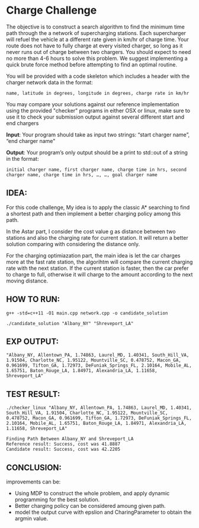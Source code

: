 # Charge Challenge

The objective is to construct a search algorithm to find the minimum time path through the a
network of supercharging stations. Each supercharger will refuel the vehicle at a different rate
given in km/hr of charge time. Your route does not have to fully charge at every visited charger,
so long as it never runs out of charge between two chargers. You should expect to need no more 
than 4-6 hours to solve this problem. We suggest implementing a quick brute force method before
attempting to find an optimal routine.


You will be provided with a code skeleton which includes a header with the charger network data
in the format:

```name, latitude in degrees, longitude in degrees, charge rate in km/hr```


You may compare your solutions against our reference implementation using the provided
"checker" programs in either OSX or linux, make sure to use it to check your submission output
against several different start and end chargers


<b>Input</b>: Your program should take as input two strings: “start charger name”, “end charger name"


<b>Output</b>: Your program’s only output should be a print to std::out of a string in the format:

```initial charger name, first charger name, charge time in hrs, second charger name, charge time in hrs, …, …, goal charger name```


## IDEA:
For this code challenge, My idea is to apply the classic A* searching to find a shortest path and then implement a better charging policy among this path.

In the Astar part, I consider the cost value g as distance between two stations and also the charging rate for current station. It will return a better solution comparing with considering the distance only.

For the charging optimiazation part, the main idea is let the car charges more at the fast rate station, the algorihtm will compare the current charging rate with the next station. If the current station is faster, then the car prefer to charge to full, otherwise it will charge to the amount according to the next moving distance. 


## HOW TO RUN:
```g++ -std=c++11 -O1 main.cpp network.cpp -o candidate_solution```

```./candidate_solution "Albany_NY" "Shreveport_LA"```


## EXP OUTPUT:
```"Albany_NY, Allentown_PA, 1.74863, Laurel_MD, 1.40341, South_Hill_VA, 1.91504, Charlotte_NC, 1.95122, Mountville_SC, 0.478752, Macon_GA, 0.961699, Tifton_GA, 1.72973, DeFuniak_Springs_FL, 2.10164, Mobile_AL, 1.65751, Baton_Rouge_LA, 1.84971, Alexandria_LA, 1.11658, Shreveport_LA"```


## TEST RESULT:
```./checker_linux "Albany_NY, Allentown_PA, 1.74863, Laurel_MD, 1.40341, South_Hill_VA, 1.91504, Charlotte_NC, 1.95122, Mountville_SC, 0.478752, Macon_GA, 0.961699, Tifton_GA, 1.72973, DeFuniak_Springs_FL, 2.10164, Mobile_AL, 1.65751, Baton_Rouge_LA, 1.84971, Alexandria_LA, 1.11658, Shreveport_LA"```
```
Finding Path Between Albany_NY and Shreveport_LA
Reference result: Success, cost was 41.8887
Candidate result: Success, cost was 42.2205
```

## CONCLUSION:
improvements can be:
  - Using MDP to construct the whole problem, and apply dynamic programming for the best solution. 
  - Better charging policy can be considered amoung given path.
  - model the output curve with epslion and CharingParameter to obtain the argmin value. 
